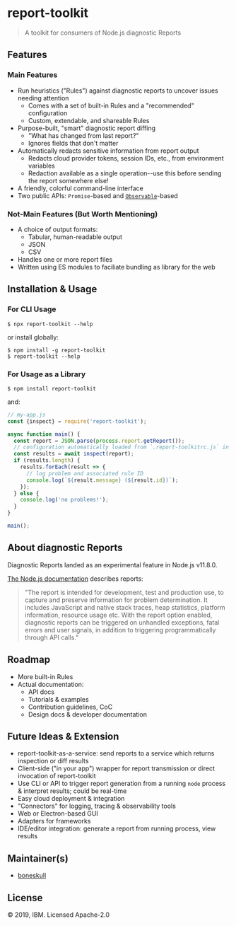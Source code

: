# report-toolkit

> A toolkit for consumers of Node.js diagnostic Reports

## Features

### Main Features

- Run heuristics ("Rules") against diagnostic reports to uncover issues needing attention
  - Comes with a set of built-in Rules and a "recommended" configuration
  - Custom, extendable, and shareable Rules
- Purpose-built, "smart" diagnostic report diffing
  - "What has changed from last report?"
  - Ignores fields that don't matter
- Automatically redacts sensitive information from report output
  - Redacts cloud provider tokens, session IDs, etc., from environment variables
  - Redaction available as a single operation--use this before sending the report somewhere else!
- A friendly, colorful command-line interface
- Two public APIs: `Promise`-based and [`Observable`](https://rxjs.dev)-based

### Not-Main Features (But Worth Mentioning)

- A choice of output formats:
  - Tabular, human-readable output
  - JSON
  - CSV
- Handles one or more report files
- Written using ES modules to faciliate bundling as library for the web

## Installation & Usage

### For CLI Usage

```shell
$ npx report-toolkit --help
```

or install globally:

```shell
$ npm install -g report-toolkit
$ report-toolkit --help
```

### For Usage as a Library

```shell
$ npm install report-toolkit
```

and:

```js
// my-app.js
const {inspect} = require('report-toolkit');

async function main() {
  const report = JSON.parse(process.report.getReport());
  // configuration automatically loaded from `.report-toolkitrc.js` in CWD
  const results = await inspect(report);
  if (results.length) {
    results.forEach(result => {
      // log problem and associated rule ID
      console.log(`${result.message} (${result.id})`);
    });
  } else {
    console.log('no problems!');
  }
}

main();
```

## About diagnostic Reports

Diagnostic Reports landed as an experimental feature in Node.js v11.8.0.

[The Node.js documentation](https://nodejs.org/api/report.html#report_diagnostic_report) describes reports:

> "The report is intended for development, test and production use, to capture and preserve information for problem determination. It includes JavaScript and native stack traces, heap statistics, platform information, resource usage etc. With the report option enabled, diagnostic reports can be triggered on unhandled exceptions, fatal errors and user signals, in addition to triggering programmatically through API calls."

## Roadmap

- More built-in Rules
- Actual documentation:
  - API docs
  - Tutorials & examples
  - Contribution guidelines, CoC
  - Design docs & developer documentation

## Future Ideas & Extension

- report-toolkit-as-a-service: send reports to a service which returns inspection or diff results
- Client-side ("in your app") wrapper for report transmission or direct invocation of report-toolkit
- Use CLI or API to trigger report generation from a running `node` process & interpret results; could be real-time
- Easy cloud deployment & integration
- "Connectors" for logging, tracing & observability tools
- Web or Electron-based GUI
- Adapters for frameworks
- IDE/editor integration: generate a report from running process, view results

## Maintainer(s)

- [boneskull](https://github.com/boneskull)

## License

© 2019, IBM. Licensed Apache-2.0
